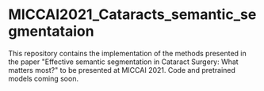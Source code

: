 # MICCAI2021_Cataracts_semantic_segmentataion
This repository contains the implementation of the methods presented in the paper "Effective semantic segmentation in Cataract Surgery: What matters most?" to be presented at MICCAI 2021. Code and pretrained models coming soon.
